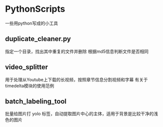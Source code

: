 # PythonScripts
一些用python写成的小工具

## duplicate_cleaner.py
指定一个目录，找出其中重复的文件并删除
根据md5信息判断文件是否相同

## video_splitter
用于处理从Youtube上下载的长视频，按照章节信息分割视频和字幕
有关于timedelta模块的使用范例

## batch_labeling_tool
批量给图片打 yolo 标签，自动提取图片中心的主体，适用于背景是比较干净的浅色的图片